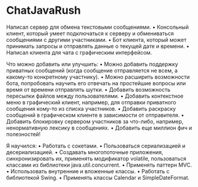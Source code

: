 # ChatJavaRush
Написал сервер для обмена текстовыми сообщениями.
• Консольный клиент, который умеет подключаться к серверу и обмениваться сообщениями с другими участниками.
• Бот клиента, который может принимать запросы и отправлять данные о текущей дате и времени.
• Написал клиента для чата с графическим интерфейсом.

Что можно добавить или улучшить:
• Можно добавить поддержку приватных сообщений (когда сообщение отправляется не всем, а какому-то конкретному участнику).
• Можно расширить возможности бота, попробовать научить его отвечать на простейшие вопросы или время от времени отправлять шутки.
• Добавить возможность пересылки файлов между пользователями.
• Добавить контекстное меню в графический клиент, например, для отправки приватного сообщения кому-то из списка участников.
• Добавить раскраску сообщений в графическом клиенте в зависимости от отправителя.
• Добавить блокировку сервером участников за что-либо, например, ненормативную лексику в сообщениях.
• Добавить еще миллион фич и полезностей!

Я научился:
• Работать с сокетами.
• Пользоваться сериализацией и десериализацией.
• Создавать многопоточные приложения, синхронизировать их, применять модификатор volatile, пользоваться классами из библиотеки java.util.concurrent.
• Применять паттерн MVC.
• Использовать внутренние и вложенные классы.
• Работать с библиотекой Swing.
• Применять классы Calendar и SimpleDateFormat.
